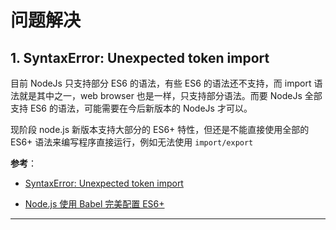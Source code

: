 # 问题解决

## 1. SyntaxError: Unexpected token import

目前 NodeJs 只支持部分 ES6 的语法，有些 ES6 的语法还不支持，而 import 语法就是其中之一，web browser 也是一样，只支持部分语法。而要 NodeJs 全部支持 ES6 的语法，可能需要在今后新版本的 NodeJs 才可以。

现阶段 node.js 新版本支持大部分的 ES6+ 特性，但还是不能直接使用全部的 ES6+ 语法来编写程序直接运行，例如无法使用 `import/export`

**参考**：

- [SyntaxError: Unexpected token import](https://blog.csdn.net/zyx1303031629/article/details/80986529)

- [Node.js 使用 Babel 完美配置 ES6+](https://www.jianshu.com/p/7b43cefe3e4e)

---

